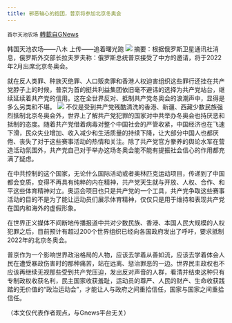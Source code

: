 ```yaml
---
title: 邪恶轴心的抱团，普京将参加北京冬奥会
---
```

`首尔天池农场` [轉載自GNews](https://gnews.org/zh-hans/1550235/)

韩国天池农场——八木      上传——追着曙光跑
![](https://assets.gnews.org/wp-content/uploads/2021/09/923封面.jpeg)
摘要：根据俄罗斯卫星通讯社消息，俄罗斯外交部长拉夫罗夫称：俄罗斯总统普京接受了中方的邀请，将于2022年2月出席北京冬奥会。

就在反人类罪、种族灭绝罪、人口贩卖罪和香港人权迫害组织这些罪行还挂在共产党脖子上的时候，普京为首的挺共利益集团依旧毫不避讳的选择为共产党站台，继续延续着共产党的信用。这在全世界反对、抵制共产党冬奥会的浪潮声中，显得是多么另类和不堪。
![](https://assets.gnews.org/wp-content/uploads/2021/09/923插图.jpeg)
不仅是受到共产党残酷清洗的香港、新疆、西藏少数民族强烈抵制北京冬奥会外，世界上了解共产党犯罪的国家对中共举办冬奥会也持厌恶和抵制的态度。随着共产党借着病毒对整个中国社会的严管收紧，中国经济也在飞速下滑，民众失业增加、收入减少和生活质量的持续下降，让大部分中国人也都厌倦、丧失了对于这些赛事活动的热情和关注。除了共产党官方豢养的舆论水军在营造活动氛围外，共产党自己对于举办这场冬奥会能不能有提振社会信心的作用都充满了疑虑。

在中共控制的这个国家，无论什么国际活动或者奥林匹克运动项目，传递到了中国都会变质，变得不再具有纯粹的内在精神，共产党天生就与开放、人权、合作、和平这些体育精神对立。奥运会项目也只是共产党的一个工具，共产党争取这些赛事活动的目的不是为了能让运动员们展示体育精神，仅仅只是用于维持和表现共产党在国内和海外的虚假形象。

在世界正义媒体不间断地传播报道中共对少数民族、香港、本国人民大规模的人权犯罪之后，目前预计有超过200个世界组织已经向各国政府发出了呼吁，要求抵制2022年的北京冬奥会。

普京作为一个影响世界政治格局的人物，应该去学着从善如流，应该去学着体会人民在遭受暴政伤害时的那种痛苦，站在远离、惩治罪恶的一边。世界民主政权也不应该再继续无视那些受到共产党压迫，发出反对声音的人群，看清并结束这种只有专制政权收获名利，民主国家收获羞耻，运动员的尊严、人民的财产、生命收获践踏的无价值的“政治运动会”，才能让人与政府之间重拾信任，国家与国家之间重拾信任。

（本文仅代表作者观点，与Gnews平台无关）
